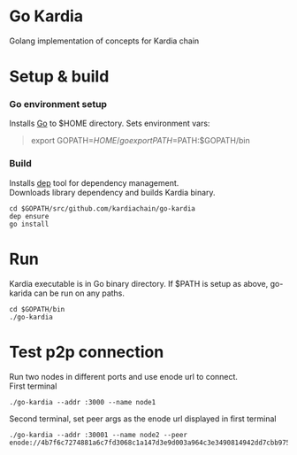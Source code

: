 # Go Kardia

Golang implementation of concepts for Kardia chain

# Setup & build
### Go environment setup
Installs [Go](https://golang.org/doc/install) to $HOME directory. Sets environment vars:  
> export GOPATH=$HOME/go  
> export PATH=$PATH:$GOPATH/bin

### Build
Installs [dep](https://github.com/golang/dep) tool for dependency management.  
Downloads library dependency and builds Kardia binary.
```
cd $GOPATH/src/github.com/kardiachain/go-kardia
dep ensure
go install
```
# Run
Kardia executable is in Go binary directory. If $PATH is setup as above, go-karida can be run on any paths.
```
cd $GOPATH/bin
./go-kardia
```

# Test p2p connection
Run two nodes in different ports and use enode url to connect.  
First terminal
```
./go-kardia --addr :3000 --name node1
```
Second terminal, set peer args as the enode url displayed in first terminal
```
./go-kardia --addr :30001 --name node2 --peer enode://4b7f6c7274881a6c7fd3068c1a147d3e9d003a964c3e3490814942dd7cbb975e0424db335881962239dd8170a9cc5b09a9f4c81babd57ac10df0d6465a58dd67@[::]:3000
```
